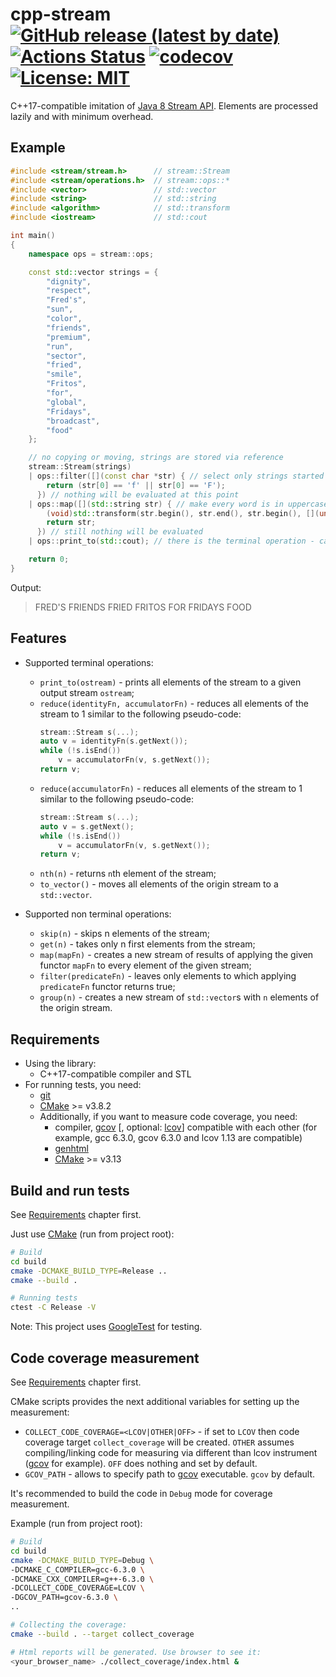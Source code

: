 # cpp-stream [![GitHub release (latest by date)](https://img.shields.io/github/v/release/NikitkoCent/cpp-stream)](https://github.com/NikitkoCent/cpp-stream/releases/latest) [![Actions Status](https://github.com/NikitkoCent/cpp-stream/workflows/CI/badge.svg)](https://github.com/NikitkoCent/cpp-stream/actions) [![codecov](https://codecov.io/gh/NikitkoCent/cpp-stream/branch/master/graph/badge.svg)](https://codecov.io/gh/NikitkoCent/cpp-stream) [![License: MIT](https://img.shields.io/badge/License-MIT-yellow.svg)](LICENSE)
C++17-compatible imitation of [Java 8 Stream API](https://docs.oracle.com/javase/8/docs/api/java/util/stream/Stream.html).
Elements are processed lazily and with minimum overhead.

## Example
```cpp
#include <stream/stream.h>      // stream::Stream
#include <stream/operations.h>  // stream::ops::*
#include <vector>               // std::vector
#include <string>               // std::string
#include <algorithm>            // std::transform
#include <iostream>             // std::cout

int main()
{
    namespace ops = stream::ops;

    const std::vector strings = {
        "dignity",
        "respect",
        "Fred's",
        "sun",
        "color",
        "friends",
        "premium",
        "run",
        "sector",
        "fried",
        "smile",
        "Fritos",
        "for",
        "global",
        "Fridays",
        "broadcast",
        "food"
    };

    // no copying or moving, strings are stored via reference
    stream::Stream(strings)
    | ops::filter([](const char *str) { // select only strings started with 'F' or 'f'
        return (str[0] == 'f' || str[0] == 'F');
      }) // nothing will be evaluated at this point
    | ops::map([](std::string str) { // make every word is in uppercase
        (void)std::transform(str.begin(), str.end(), str.begin(), [](unsigned char ch) { return std::toupper(ch); });
        return str;
      }) // still nothing will be evaluated
    | ops::print_to(std::cout); // there is the terminal operation - causes evaluating everything

    return 0;
}
```
Output:
> FRED'S FRIENDS FRIED FRITOS FOR FRIDAYS FOOD

## Features
* Supported terminal operations:
    * `print_to(ostream)` - prints all elements of the stream to a given output stream `ostream`;
    * `reduce(identityFn, accumulatorFn)` - reduces all elements of the stream to 1 similar to the following pseudo-code:
        ```cpp
        stream::Stream s(...);
        auto v = identityFn(s.getNext());
        while (!s.isEnd())
            v = accumulatorFn(v, s.getNext());
        return v;
        ```
    * `reduce(accumulatorFn)` - reduces all elements of the stream to 1 similar to the following pseudo-code:
        ```cpp
        stream::Stream s(...);
        auto v = s.getNext();
        while (!s.isEnd())
            v = accumulatorFn(v, s.getNext());
        return v;
        ```
    * `nth(n)` - returns `n`th element of the stream;
    * `to_vector()` - moves all elements of the origin stream to a `std::vector`.

* Supported non terminal operations:
    * `skip(n)` - skips n elements of the stream;
    * `get(n)` - takes only n first elements from the stream;
    * `map(mapFn)` - creates a new stream of results of applying the given functor `mapFn` to every element of the given stream;
    * `filter(predicateFn)` - leaves only elements to which applying `predicateFn` functor returns true;
    * `group(n)` - creates a new stream of `std::vector`s with `n` elements of the origin stream.

## Requirements
* Using the library:
    * C++17-compatible compiler and STL
* For running tests, you need:
    * [git](https://git-scm.com/downloads)
    * [CMake](https://cmake.org/download/) >= v3.8.2
    * Additionally, if you want to measure code coverage, you need:
        * compiler,
        [gcov](https://en.wikipedia.org/wiki/Gcov)
        [, optional: [lcov](https://wiki.documentfoundation.org/Development/Lcov)]
        compatible with each other
        (for example, gcc 6.3.0, gcov 6.3.0 and lcov 1.13 are compatible)
        * [genhtml](https://linux.die.net/man/1/genhtml)
        * [CMake](https://cmake.org/download/) >= v3.13

## Build and run tests
See [Requirements](#requirements) chapter first.

Just use [CMake](https://cmake.org/download/) (run from project root):
```bash
# Build
cd build
cmake -DCMAKE_BUILD_TYPE=Release ..
cmake --build .

# Running tests
ctest -C Release -V
```

Note: This project uses [GoogleTest](https://github.com/google/googletest) for testing.

## Code coverage measurement
See [Requirements](#requirements) chapter first.

CMake scripts provides the next additional variables for setting up the measurement:
* `COLLECT_CODE_COVERAGE=<LCOV|OTHER|OFF>` - if set to `LCOV` then code coverage target `collect_coverage` will be created. `OTHER` assumes compiling/linking code for measuring via different than lcov instrument ([gcov](https://en.wikipedia.org/wiki/Gcov) for example). `OFF` does nothing and set by default.
* `GCOV_PATH` - allows to specify path to [gcov](https://en.wikipedia.org/wiki/Gcov) executable. `gcov` by default.

It's recommended to build the code in `Debug` mode for coverage measurement.

Example (run from project root):
```bash
# Build
cd build
cmake -DCMAKE_BUILD_TYPE=Debug \
-DCMAKE_C_COMPILER=gcc-6.3.0 \
-DCMAKE_CXX_COMPILER=g++-6.3.0 \
-DCOLLECT_CODE_COVERAGE=LCOV \
-DGCOV_PATH=gcov-6.3.0 \
..

# Collecting the coverage:
cmake --build . --target collect_coverage

# Html reports will be generated. Use browser to see it:
<your_browser_name> ./collect_coverage/index.html &
```
